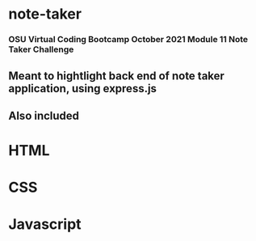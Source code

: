 # note-taker

### OSU Virtual Coding Bootcamp October 2021 Module 11 Note Taker Challenge

## Meant to hightlight back end of note taker application, using express.js

## Also included

# HTML
# CSS
# Javascript
